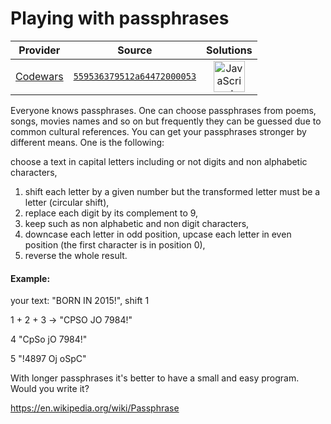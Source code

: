 [_metadata_:generated]: - "true"

# Playing with passphrases

<!-- INFO TABLE BEGIN -->

| Provider                                        | Source                                                                               | Solutions                                                                                                                                                    |
| :---------------------------------------------: | :----------------------------------------------------------------------------------: | :----------------------------------------------------------------------------------------------------------------------------------------------------------: |
| [Codewars](../../../docs/providers/Codewars.md) | [`559536379512a64472000053`](https://www.codewars.com/kata/559536379512a64472000053) | [<img src="https://res.cloudinary.com/rascaltwo/image/upload/v1631924076/javascript_ehszr7.svg" alt="JavaScript" title="JavaScript" width="50" />](solve.js) |

<!-- INFO TABLE END -->

Everyone knows passphrases. One can choose passphrases from poems, songs, movies names and so on but frequently
they can be guessed due to common cultural references.
You  can get your passphrases stronger by different means. One is the following:

choose a text in capital letters including or not digits and non alphabetic characters,
 
1. shift each letter by a given number but the transformed letter must be a letter (circular shift), 
2. replace each digit by its complement to 9, 
3. keep such as non alphabetic and non digit characters, 
4. downcase each letter in odd position, upcase each letter in even position (the first character is in position 0), 
5. reverse the whole result.

#### Example:

your text: "BORN IN 2015!", shift 1

1 + 2 + 3 -> "CPSO JO 7984!"

4 "CpSo jO 7984!"

5 "!4897 Oj oSpC"

With longer passphrases it's better to have a small and easy program.
Would you write it?

https://en.wikipedia.org/wiki/Passphrase
